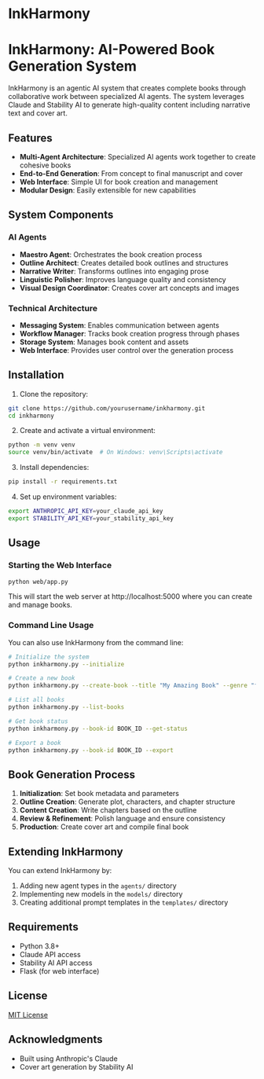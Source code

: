 # InkHarmony
# InkHarmony: AI-Powered Book Generation System

InkHarmony is an agentic AI system that creates complete books through collaborative work between specialized AI agents. The system leverages Claude and Stability AI to generate high-quality content including narrative text and cover art.

## Features

- **Multi-Agent Architecture**: Specialized AI agents work together to create cohesive books
- **End-to-End Generation**: From concept to final manuscript and cover
- **Web Interface**: Simple UI for book creation and management
- **Modular Design**: Easily extensible for new capabilities

## System Components

### AI Agents

- **Maestro Agent**: Orchestrates the book creation process
- **Outline Architect**: Creates detailed book outlines and structures
- **Narrative Writer**: Transforms outlines into engaging prose
- **Linguistic Polisher**: Improves language quality and consistency
- **Visual Design Coordinator**: Creates cover art concepts and images

### Technical Architecture

- **Messaging System**: Enables communication between agents
- **Workflow Manager**: Tracks book creation progress through phases
- **Storage System**: Manages book content and assets
- **Web Interface**: Provides user control over the generation process

## Installation

1. Clone the repository:
```bash
git clone https://github.com/yourusername/inkharmony.git
cd inkharmony
```

2. Create and activate a virtual environment:
```bash
python -m venv venv
source venv/bin/activate  # On Windows: venv\Scripts\activate
```

3. Install dependencies:
```bash
pip install -r requirements.txt
```

4. Set up environment variables:
```bash
export ANTHROPIC_API_KEY=your_claude_api_key
export STABILITY_API_KEY=your_stability_api_key
```

## Usage

### Starting the Web Interface

```bash
python web/app.py
```

This will start the web server at http://localhost:5000 where you can create and manage books.

### Command Line Usage

You can also use InkHarmony from the command line:

```bash
# Initialize the system
python inkharmony.py --initialize

# Create a new book
python inkharmony.py --create-book --title "My Amazing Book" --genre "fantasy" --description "An epic tale of adventure"

# List all books
python inkharmony.py --list-books

# Get book status
python inkharmony.py --book-id BOOK_ID --get-status

# Export a book
python inkharmony.py --book-id BOOK_ID --export
```

## Book Generation Process

1. **Initialization**: Set book metadata and parameters
2. **Outline Creation**: Generate plot, characters, and chapter structure
3. **Content Creation**: Write chapters based on the outline
4. **Review & Refinement**: Polish language and ensure consistency
5. **Production**: Create cover art and compile final book

## Extending InkHarmony

You can extend InkHarmony by:

1. Adding new agent types in the `agents/` directory
2. Implementing new models in the `models/` directory
3. Creating additional prompt templates in the `templates/` directory

## Requirements

- Python 3.8+
- Claude API access
- Stability AI API access
- Flask (for web interface)

## License

[MIT License](LICENSE)

## Acknowledgments

- Built using Anthropic's Claude
- Cover art generation by Stability AI